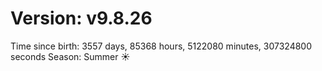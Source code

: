 # Version: v9.8.26
Time since birth: 3557 days, 85368 hours, 5122080 minutes, 307324800 seconds
Season: Summer ☀️

